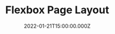 ---
title: Flexbox Page Layout
description: Description here
date: 2022-01-21T15:00:00.000Z
released: false
---